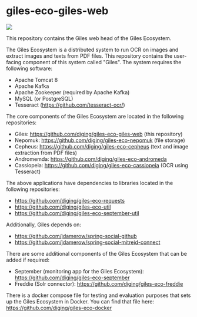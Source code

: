 # giles-eco-giles-web

<a href='http://diging-dev.asu.edu/jenkins/job/GECO_test_giles_web_on_push'><img src='http://diging-dev.asu.edu/jenkins/buildStatus/icon?job=GECO_test_giles_web_on_push'></a>

This repository contains the Giles web head of the Giles Ecosystem.

The Giles Ecosystem is a distributed system to run OCR on images and extract images and texts from PDF files. This repository contains the user-facing component of this system called "Giles". The system requires the following software:

* Apache Tomcat 8
* Apache Kafka
* Apache Zookeeper (required by Apache Kafka)
* MySQL (or PostgreSQL)
* Tesseract (https://github.com/tesseract-ocr/)

The core components of the Giles Ecosystem are located in the following repositories:

* Giles: https://github.com/diging/giles-eco-giles-web (this repository)
* Nepomuk: https://github.com/diging/giles-eco-nepomuk (file storage)
* Cepheus: https://github.com/diging/giles-eco-cepheus (text and image extraction from PDF files)
* Andromemda: https://github.com/diging/giles-eco-andromeda
* Cassiopeia: https://github.com/diging/giles-eco-cassiopeia (OCR using Tesseract)

The above applications have dependencies to libraries located in the following repositories:

* https://github.com/diging/giles-eco-requests
* https://github.com/diging/giles-eco-util
* https://github.com/diging/giles-eco-september-util

Additionally, Giles depends on:

* https://github.com/jdamerow/spring-social-github
* https://github.com/jdamerow/spring-social-mitreid-connect

There are some additional components of the Giles Ecosystem that can be added if required:

* September (monitoring app for the Giles Ecosystem): https://github.com/diging/giles-eco-september
* Freddie (Solr connector): https://github.com/diging/giles-eco-freddie

There is a docker compose file for testing and evaluation purposes that sets up the Giles Ecosystem in Docker. You can find that file here: https://github.com/diging/giles-eco-docker

